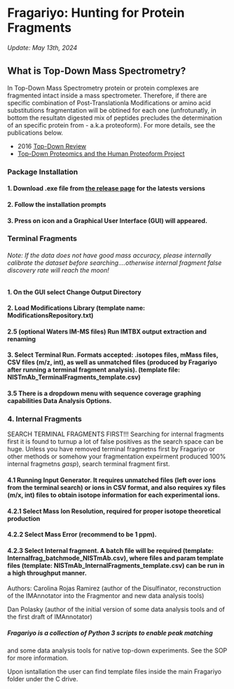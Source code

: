 # Fragariyo: Hunting for Protein Fragments
###### Update: May 13th, 2024

## What is Top-Down Mass Spectrometry?
In Top-Down Mass Spectrometry protein or protein complexes are fragmented intact inside a mass spectrometer. Therefore, if there are specific combination of Post-Translationla Modifications or amino acid substitutions fragmentation will be obtined for each one (unfrotunatly, in bottom the resultatn digested mix of peptides precludes the determination of an specific protein from - a.k.a proteoform). For more details, see the publications below.

  - 2016 [Top-Down Review](https://www.annualreviews.org/content/journals/10.1146/annurev-anchem-071015-041550)
  - [Top-Down Proteomics and the Human Proteoform Project](https://www.science.org/doi/full/10.1126/sciadv.abk0734)
  
### Package Installation

#### 1. Download .exe file from [the release page](https://github.com/RuotoloLab/Fragariyo/releases) for the latests versions 
#### 2. Follow the installation prompts
#### 3. Press on icon and a Graphical User Interface (GUI) will appeared. 

### Terminal Fragments

###### Note: If the data does not have good mass accuracy, please internally calibrate the dataset before searching....otherwise internal fragment false discovery rate will reach the moon!

#### 1. On the GUI select **Change Output Directory**
#### 2. Load Modifications Library **(template name: ModificationsRepository.txt)**
#### 2.5 (optional Waters IM-MS files) **Run IMTBX output extraction and renaming**
#### 3. Select **Terminal Run**. Formats accepted: .isotopes files, mMass files, CSV files (m/z, int), as well as unmatched files (produced by Fragariyo after running a terminal fragment analysis). **(template file: NISTmAb_TerminalFragments_template.csv)**
#### 3.5 There is a dropdown menu with sequence coverage graphing capabilities **Data Analysis Options**.

### 4. Internal Fragments 
SEARCH TERMINAL FRAGMENTS FIRST!!! Searching for internal fragments  first it is found to turnup a lot of false positives as the search space can be huge. Unless you have removed terminal fragmetns first by Fragariyo or other methods or somehow your fragmentation expeirment produced 100% internal fragmetns *gasp*), search terminal fragment first. 

#### 4.1 Running **Input Generator**. It requires unmatched files (left over ions from the terminal search) or ions in CSV format, and also requires xy files (m/x, int) files to obtain isotope information for each experimental ions. 
#### 4.2.1 Select Mass Ion Resolution, required for proper isotope theoretical production
#### 4.2.2 Select Mass Error (recommend to be 1 ppm). 
#### 4.2.3 Select **Internal fragment**. A batch file will be required (template: Internalfrag_batchmode_NISTmAb.csv), where files and param template files (template: NISTmAb_InternalFragments_template.csv) can be run in a high throughput manner.










Authors:
Carolina Rojas Ramirez 
(author of the Disulfinator, reconstruction of the IMAnnotator into the Fragmentor and new data analysis tools)

Dan Polasky 
(author of the initial version of some data analysis tools and of the first draft of IMAnnotator)

##### Fragariyo is a collection of Python 3 scripts to enable peak matching 
and some data analysis tools for native top-down experiments. See the 
SOP for more information.


Upon isntallation the user can find template files inside the main Fragariyo folder under the C drive.
